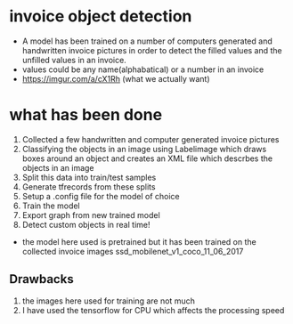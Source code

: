 # invoice object detection
* A model has been trained on a number of computers generated and handwritten invoice pictures in order to detect the filled values and the unfilled values in an invoice. 
* values could be any name(alphabatical) or a number in an invoice 
* https://imgur.com/a/cX1Rh (what we actually want)




# what has been done
1. Collected a few handwritten and computer generated invoice pictures
2. Classifying the objects in an image using Labelimage which draws boxes around an object and creates an XML file which descrbes the objects in an image
3. Split this data into train/test samples
4. Generate  tfrecords from these splits
5. Setup a .config file for the model of choice 
6. Train the model
7. Export graph from new trained model
8. Detect custom objects in real time!

* the model here used is pretrained but it has been trained on the collected invoice images  ssd_mobilenet_v1_coco_11_06_2017


## Drawbacks
1. the images here used for training are not much
2. I have used the tensorflow for CPU which affects the processing speed  



